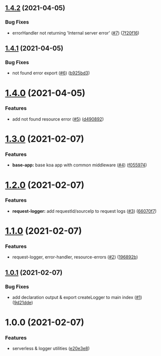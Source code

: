 ## [1.4.2](https://github.com/maviola5/hephaestus/compare/v1.4.1...v1.4.2) (2021-04-05)


### Bug Fixes

* errorHandler not returning 'Internal server error' ([#7](https://github.com/maviola5/hephaestus/issues/7)) ([7f20f16](https://github.com/maviola5/hephaestus/commit/7f20f168b3ce1cfcabe4e01750bc9d88fa7a376e))

## [1.4.1](https://github.com/maviola5/hephaestus/compare/v1.4.0...v1.4.1) (2021-04-05)


### Bug Fixes

* not found error export ([#6](https://github.com/maviola5/hephaestus/issues/6)) ([b925bd3](https://github.com/maviola5/hephaestus/commit/b925bd3063f1499c0c3bfa66855f4716e56b04f3))

# [1.4.0](https://github.com/maviola5/hephaestus/compare/v1.3.0...v1.4.0) (2021-04-05)


### Features

* add not found resource error ([#5](https://github.com/maviola5/hephaestus/issues/5)) ([d490892](https://github.com/maviola5/hephaestus/commit/d49089239f45ed8ef0e2257475f830bb9b5a48fa))

# [1.3.0](https://github.com/maviola5/hephaestus/compare/v1.2.0...v1.3.0) (2021-02-07)


### Features

* **base-app:** base koa app with common middleware ([#4](https://github.com/maviola5/hephaestus/issues/4)) ([f055974](https://github.com/maviola5/hephaestus/commit/f05597442f27ec779bec670bde20dbdb3b4ef7ad))

# [1.2.0](https://github.com/maviola5/hephaestus/compare/v1.1.0...v1.2.0) (2021-02-07)


### Features

* **request-logger:** add requestId/sourceIp to request logs ([#3](https://github.com/maviola5/hephaestus/issues/3)) ([66070f7](https://github.com/maviola5/hephaestus/commit/66070f77cec7082ab72744923729a125c212ea06))

# [1.1.0](https://github.com/maviola5/hephaestus/compare/v1.0.1...v1.1.0) (2021-02-07)


### Features

* request-logger, error-handler, resource-errors ([#2](https://github.com/maviola5/hephaestus/issues/2)) ([196892b](https://github.com/maviola5/hephaestus/commit/196892bb7ed377461a6492314625ea97348dfec1))

## [1.0.1](https://github.com/maviola5/hephaestus/compare/v1.0.0...v1.0.1) (2021-02-07)


### Bug Fixes

* add declaration output & export createLogger to main index ([#1](https://github.com/maviola5/hephaestus/issues/1)) ([9d21dde](https://github.com/maviola5/hephaestus/commit/9d21ddece566d788fef87442de8b3476f32b62cd))

# 1.0.0 (2021-02-07)


### Features

* serverless & logger utilities ([e20e3e8](https://github.com/maviola5/hephaestus/commit/e20e3e88d530bfd1da45d78e6edae44349f556b8))
